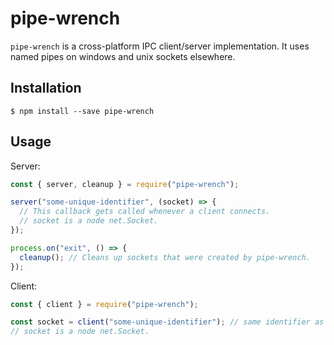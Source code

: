 # pipe-wrench

`pipe-wrench` is a cross-platform IPC client/server implementation. It uses named pipes on windows and unix sockets elsewhere.

## Installation

```
$ npm install --save pipe-wrench
```

## Usage

Server:
```js
const { server, cleanup } = require("pipe-wrench");

server("some-unique-identifier", (socket) => {
  // This callback gets called whenever a client connects.
  // socket is a node net.Socket.
});

process.on("exit", () => {
  cleanup(); // Cleans up sockets that were created by pipe-wrench.
});
```

Client:
```js
const { client } = require("pipe-wrench");

const socket = client("some-unique-identifier"); // same identifier as on the server
// socket is a node net.Socket.
```
